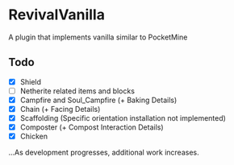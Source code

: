 # RevivalVanilla
A plugin that implements vanilla similar to PocketMine

## Todo

* [x] Shield
* [ ] Netherite related items and blocks
* [x] Campfire and Soul_Campfire (+ Baking Details)
* [x] Chain (+ Facing Details)
* [x] Scaffolding (Specific orientation installation not implemented)
* [x] Composter (+ Compost Interaction Details)
* [x] Chicken

...As development progresses, additional work increases.
